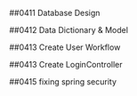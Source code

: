 ##0411 Database Design

##0412 Data Dictionary & Model

##0413 Create User Workflow

##0413 Create LoginController

##0415 fixing spring security